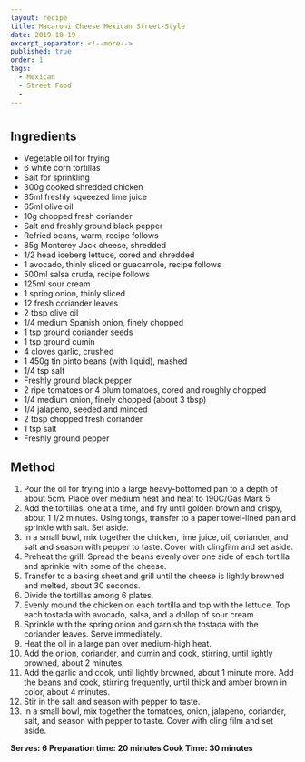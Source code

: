 ```yaml
---
layout: recipe
title: Macaroni Cheese Mexican Street-Style
date: 2019-10-19
excerpt_separator: <!--more-->
published: true
order: 1
tags:
  - Mexican
  - Street Food
  -
---
```


#


<!--more-->

## Ingredients

- Vegetable oil for frying
- 6 white corn tortillas
- Salt for sprinkling
- 300g cooked shredded chicken
- 85ml freshly squeezed lime juice
- 65ml olive oil
- 10g chopped fresh coriander
- Salt and freshly ground black pepper
- Refried beans, warm, recipe follows
- 85g Monterey Jack cheese, shredded
- 1/2 head iceberg lettuce, cored and shredded
- 1 avocado, thinly sliced or guacamole, recipe follows
- 500ml salsa cruda, recipe follows
- 125ml sour cream
- 1 spring onion, thinly sliced
- 12 fresh coriander leaves
- 2 tbsp olive oil
- 1/4 medium Spanish onion, finely chopped
- 1 tsp ground coriander seeds
- 1 tsp ground cumin
- 4 cloves garlic, crushed
- 1 450g tin pinto beans (with liquid), mashed
- 1/4 tsp salt
- Freshly ground black pepper
- 2 ripe tomatoes or 4 plum tomatoes, cored and roughly chopped
- 1/4 medium onion, finely chopped (about 3 tbsp)
- 1/4 jalapeno, seeded and minced
- 2 tbsp chopped fresh coriander
- 1 tsp salt
- Freshly ground pepper

## Method

1. Pour the oil for frying into a large heavy-bottomed pan to a depth of about 5cm. Place over medium heat and heat to 190C/Gas Mark 5.
2. Add the tortillas, one at a time, and fry until golden brown and crispy, about 1 1/2 minutes. Using tongs, transfer to a paper towel-lined pan and sprinkle with salt. Set aside.
3. In a small bowl, mix together the chicken, lime juice, oil, coriander, and salt and season with pepper to taste. Cover with clingfilm and set aside.
4. Preheat the grill. Spread the beans evenly over one side of each tortilla and sprinkle with some of the cheese.
5. Transfer to a baking sheet and grill until the cheese is lightly browned and melted, about 30 seconds.
6. Divide the tortillas among 6 plates.
7. Evenly mound the chicken on each tortilla and top with the lettuce. Top each tostada with avocado, salsa, and a dollop of sour cream.
8. Sprinkle with the spring onion and garnish the tostada with the coriander leaves. Serve immediately.
9. Heat the oil in a large pan over medium-high heat.
10. Add the onion, coriander, and cumin and cook, stirring, until lightly browned, about 2 minutes.
11. Add the garlic and cook, until lightly browned, about 1 minute more. Add the beans and cook, stirring frequently, until thick and amber brown in color, about 4 minutes.
12. Stir in the salt and season with pepper to taste.
13. In a small bowl, mix together the tomatoes, onion, jalapeno, coriander, salt, and season with pepper to taste. Cover with cling film and set aside.

**Serves: 6
Preparation time: 20 minutes
Cook Time: 30 minutes**
